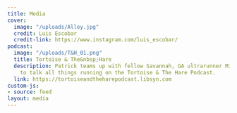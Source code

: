 ```yaml
---
title: Media
cover:
  image: "/uploads/Alley.jpg"
  credit: Luis Escobar
  credit-link: https://www.instagram.com/luis_escobar/
podcast:
  image: "/uploads/T&H_01.png"
  title: Tortoise & The&nbsp;Hare
  description: Patrick teams up with fellow Savannah, GA ultrarunner Mike Nadeau,
    to talk all things running on the Tortoise & The Hare Podcast.
  link: https://tortoiseandtheharepodcast.libsyn.com
custom-js:
- source: feed
layout: media
---
```


